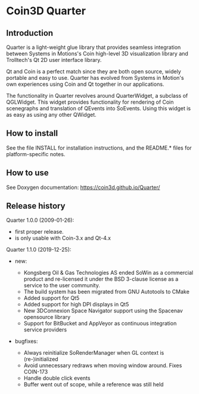 Coin3D Quarter 
==============

Introduction
------------
Quarter is a light-weight glue library that provides seamless
integration between Systems in Motions's Coin high-level 3D
visualization library and Trolltech's Qt 2D user interface library.

Qt and Coin is a perfect match since they are both open source, widely
portable and easy to use. Quarter has evolved from Systems in Motion's
own experiences using Coin and Qt together in our applications.

The functionality in Quarter revolves around QuarterWidget, a subclass
of QGLWidget. This widget provides functionality for rendering of Coin
scenegraphs and translation of QEvents into SoEvents. Using this
widget is as easy as using any other QWidget.

How to install
--------------

See the file INSTALL for installation instructions, and the README.*
files for platform-specific notes.

How to use
----------
See Doxygen documentation: https://coin3d.github.io/Quarter/

Release history
---------------

Quarter 1.0.0 (2009-01-26):
- first proper release.
- is only usable with Coin-3.x and Qt-4.x

Quarter 1.1.0 (2019-12-25):
* new:
  - Kongsberg Oil & Gas Technologies AS ended SoWin as a commercial product
    and re-licensed it under the BSD 3-clause license as a service to the
    user community.
  - The build system has been migrated from GNU Autotools to CMake
  - Added support for Qt5
  - Added support for high DPI displays in Qt5
  - New 3DConnexion Space Navigator support using the Spacenav opensource library
  - Support for BitBucket and AppVeyor as continuous integration service providers

* bugfixes:
  - Always reinitialize SoRenderManager when GL context is (re-)initialized
  - Avoid unnecessary redraws when moving window around. Fixes COIN-173
  - Handle double click events
  - Buffer went out of scope, while a reference was still held

